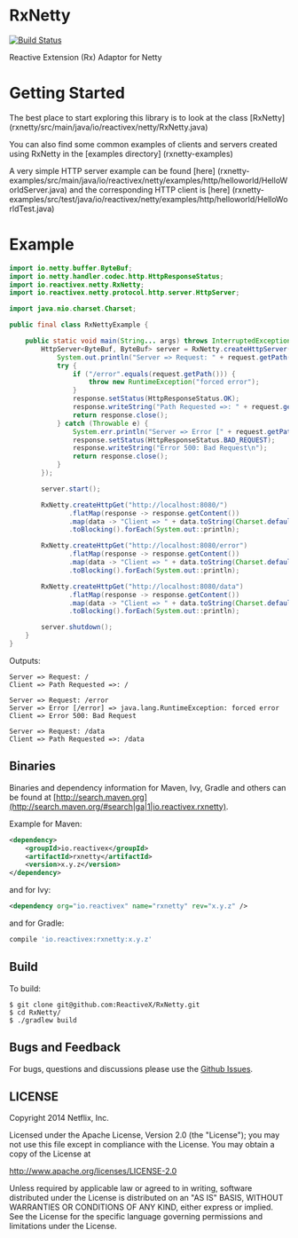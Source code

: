 RxNetty
=======
[![Build Status](https://netflixoss.ci.cloudbees.com/job/RxNetty-master/badge/icon)](https://netflixoss.ci.cloudbees.com/job/RxNetty-master/)

Reactive Extension (Rx) Adaptor for Netty

Getting Started
==========

The best place to start exploring this library is to look at the class [RxNetty] (rxnetty/src/main/java/io/reactivex/netty/RxNetty.java)

You can also find some common examples of clients and servers created using RxNetty in the [examples directory] (rxnetty-examples)

A very simple HTTP server example can be found [here] (rxnetty-examples/src/main/java/io/reactivex/netty/examples/http/helloworld/HelloWorldServer.java)
and the corresponding HTTP client is [here] (rxnetty-examples/src/test/java/io/reactivex/netty/examples/http/helloworld/HelloWorldTest.java)


Example
==========

```java
import io.netty.buffer.ByteBuf;
import io.netty.handler.codec.http.HttpResponseStatus;
import io.reactivex.netty.RxNetty;
import io.reactivex.netty.protocol.http.server.HttpServer;

import java.nio.charset.Charset;

public final class RxNettyExample {

    public static void main(String... args) throws InterruptedException {
        HttpServer<ByteBuf, ByteBuf> server = RxNetty.createHttpServer(8080, (request, response) -> {
            System.out.println("Server => Request: " + request.getPath());
            try {
                if ("/error".equals(request.getPath())) {
                    throw new RuntimeException("forced error");
                }
                response.setStatus(HttpResponseStatus.OK);
                response.writeString("Path Requested =>: " + request.getPath() + '\n');
                return response.close();
            } catch (Throwable e) {
                System.err.println("Server => Error [" + request.getPath() + "] => " + e);
                response.setStatus(HttpResponseStatus.BAD_REQUEST);
                response.writeString("Error 500: Bad Request\n");
                return response.close();
            }
        });

        server.start();

        RxNetty.createHttpGet("http://localhost:8080/")
               .flatMap(response -> response.getContent())
               .map(data -> "Client => " + data.toString(Charset.defaultCharset()))
               .toBlocking().forEach(System.out::println);

        RxNetty.createHttpGet("http://localhost:8080/error")
               .flatMap(response -> response.getContent())
               .map(data -> "Client => " + data.toString(Charset.defaultCharset()))
               .toBlocking().forEach(System.out::println);

        RxNetty.createHttpGet("http://localhost:8080/data")
               .flatMap(response -> response.getContent())
               .map(data -> "Client => " + data.toString(Charset.defaultCharset()))
               .toBlocking().forEach(System.out::println);

        server.shutdown();
    }
}
```

Outputs:

```
Server => Request: /
Client => Path Requested =>: /

Server => Request: /error
Server => Error [/error] => java.lang.RuntimeException: forced error
Client => Error 500: Bad Request

Server => Request: /data
Client => Path Requested =>: /data
```


## Binaries

Binaries and dependency information for Maven, Ivy, Gradle and others can be found at [http://search.maven.org](http://search.maven.org/#search|ga|1|io.reactivex.rxnetty).

Example for Maven:

```xml
<dependency>
    <groupId>io.reactivex</groupId>
    <artifactId>rxnetty</artifactId>
    <version>x.y.z</version>
</dependency>
```
and for Ivy:

```xml
<dependency org="io.reactivex" name="rxnetty" rev="x.y.z" />
```
and for Gradle:

```groovy
compile 'io.reactivex:rxnetty:x.y.z'
```

## Build

To build:

```
$ git clone git@github.com:ReactiveX/RxNetty.git
$ cd RxNetty/
$ ./gradlew build
```


## Bugs and Feedback

For bugs, questions and discussions please use the [Github Issues](https://github.com/ReactiveX/RxNetty/issues).


## LICENSE

Copyright 2014 Netflix, Inc.

Licensed under the Apache License, Version 2.0 (the "License");
you may not use this file except in compliance with the License.
You may obtain a copy of the License at

<http://www.apache.org/licenses/LICENSE-2.0>

Unless required by applicable law or agreed to in writing, software
distributed under the License is distributed on an "AS IS" BASIS,
WITHOUT WARRANTIES OR CONDITIONS OF ANY KIND, either express or implied.
See the License for the specific language governing permissions and
limitations under the License.
